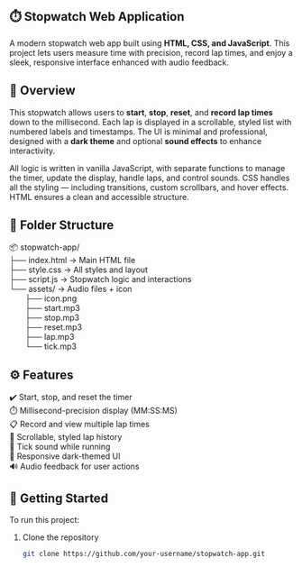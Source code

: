 ## ⏱️ Stopwatch Web Application  
A modern stopwatch web app built using **HTML, CSS, and JavaScript**. This project lets users measure time with precision, record lap times, and enjoy a sleek, responsive interface enhanced with audio feedback.

## 📝 Overview  
This stopwatch allows users to **start**, **stop**, **reset**, and **record lap times** down to the millisecond. Each lap is displayed in a scrollable, styled list with numbered labels and timestamps. The UI is minimal and professional, designed with a **dark theme** and optional **sound effects** to enhance interactivity.

All logic is written in vanilla JavaScript, with separate functions to manage the timer, update the display, handle laps, and control sounds. CSS handles all the styling — including transitions, custom scrollbars, and hover effects. HTML ensures a clean and accessible structure.

## 📁 Folder Structure  
📦 stopwatch-app/  
├── index.html → Main HTML file  
├── style.css → All styles and layout  
├── script.js → Stopwatch logic and interactions  
└── assets/ → Audio files + icon  
  ├── icon.png  
  ├── start.mp3  
  ├── stop.mp3  
  ├── reset.mp3  
  ├── lap.mp3  
  └── tick.mp3  

## ⚙️ Features  
✔️ Start, stop, and reset the timer  
⏱️ Millisecond-precision display (MM:SS:MS)  
📋 Record and view multiple lap times  
📜 Scrollable, styled lap history  
🎵 Tick sound while running  
📱 Responsive dark-themed UI  
🔊 Audio feedback for user actions  

## 🚀 Getting Started  
To run this project:

1. Clone the repository  
   ```bash
   git clone https://github.com/your-username/stopwatch-app.git
